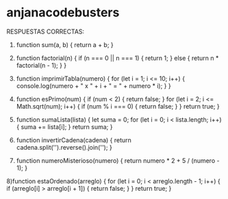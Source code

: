 # anjanacodebusters

RESPUESTAS CORRECTAS:


1) function sum(a, b) {
    return a + b;
}



2) function factorial(n) {
    if (n === 0 || n === 1) {
        return 1;
    } else {
        return n * factorial(n - 1);
    }
}


3) function imprimirTabla(numero) {
    for (let i = 1; i <= 10; i++) {
        console.log(numero + " x " + i + " = " + numero * i);
    }
}


4) function esPrimo(num) {
    if (num < 2) {
        return false;
    }
    for (let i = 2; i <= Math.sqrt(num); i++) {
        if (num % i === 0) {
            return false;
        }
    }
    return true;
}



5) function sumaLista(lista) {
    let suma = 0;
    for (let i = 0; i < lista.length; i++) {
        suma += lista[i];
    }
    return suma;
}

6) function invertirCadena(cadena) {
    return cadena.split('').reverse().join('');
}


7) function numeroMisterioso(numero) {
    return numero * 2 + 5 / (numero - 1);
}

8)function estaOrdenado(arreglo) {
    for (let i = 0; i < arreglo.length - 1; i++) {
        if (arreglo[i] > arreglo[i + 1]) {
            return false;
        }
    }
    return true;
}


